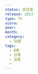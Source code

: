 ```yaml
---
status: 未完成
release: 2013
type: TV
score:
year:
month:
category:
  - 动漫
tags:
  - B类
  - 日常
  - 治愈
  - 
---
```

